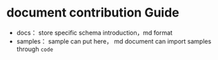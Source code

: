 # document contribution Guide

- docs： store specific schema introduction，md format
- samples： sample can put here， md document can import samples through `code`

